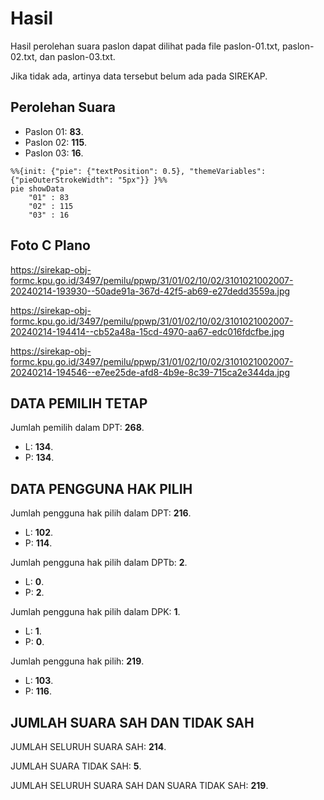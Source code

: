# Hasil

Hasil perolehan suara paslon dapat dilihat pada file paslon-01.txt, paslon-02.txt, dan paslon-03.txt.

Jika tidak ada, artinya data tersebut belum ada pada SIREKAP.

## Perolehan Suara

 * Paslon 01: **83**.
 * Paslon 02: **115**.
 * Paslon 03: **16**.

```mermaid
%%{init: {"pie": {"textPosition": 0.5}, "themeVariables": {"pieOuterStrokeWidth": "5px"}} }%%
pie showData
    "01" : 83
    "02" : 115
    "03" : 16
```
## Foto C Plano

https://sirekap-obj-formc.kpu.go.id/3497/pemilu/ppwp/31/01/02/10/02/3101021002007-20240214-193930--50ade91a-367d-42f5-ab69-e27dedd3559a.jpg

https://sirekap-obj-formc.kpu.go.id/3497/pemilu/ppwp/31/01/02/10/02/3101021002007-20240214-194414--cb52a48a-15cd-4970-aa67-edc016fdcfbe.jpg

https://sirekap-obj-formc.kpu.go.id/3497/pemilu/ppwp/31/01/02/10/02/3101021002007-20240214-194546--e7ee25de-afd8-4b9e-8c39-715ca2e344da.jpg

## DATA PEMILIH TETAP

Jumlah pemilih dalam DPT: **268**.
 * L: **134**.
 * P: **134**.

## DATA PENGGUNA HAK PILIH

Jumlah pengguna hak pilih dalam DPT: **216**.
 * L: **102**.
 * P: **114**.

Jumlah pengguna hak pilih dalam DPTb: **2**.
 * L: **0**.
 * P: **2**.

Jumlah pengguna hak pilih dalam DPK: **1**.
 * L: **1**.
 * P: **0**.

Jumlah pengguna hak pilih: **219**.
 * L: **103**.
 * P: **116**.

## JUMLAH SUARA SAH DAN TIDAK SAH

JUMLAH SELURUH SUARA SAH: **214**.

JUMLAH SUARA TIDAK SAH: **5**.

JUMLAH SELURUH SUARA SAH DAN SUARA TIDAK SAH: **219**.
